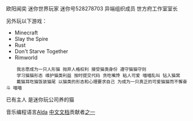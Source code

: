 <!---
OWALabuy/OWALabuy is a ✨ special ✨ repository because its `README.md` (this file) appears on your GitHub profile.
You can click the Preview link to take a look at your changes.
--->

欧阳闻奕 迷你世界玩家 迷你号528278703 异端组织成员 世方府工作室室长

另外玩以下游戏：
- Minecraft
- Slay the Spire
- Rust
- Don't Starve Together
- Rimworld

```
    我志愿成为一只人形猫 抛弃人格权利 接受猫类身份 遵守猫猫守则
    学习猫猫形态 维护猫类利益 按时提交代码 贪吃嘴馋 粘人可爱 喵喵乱叫 钻入猫窝
    戴猫耳吃猫饭装猫尾 以猫类的形态和心理要求自己 为成为一只真正的可爱猫猫而不懈奋斗 喵喵
```

已有主人 是迷你玩公司养的猫

音乐编程语言[Alda](https://github.com/alda-lang/alda) [中文文档](https://github.com/alda-lang/alda/tree/master/doc/doc_zh_cn)贡献者[之一](https://github.com/alda-lang/alda/pull/502)


